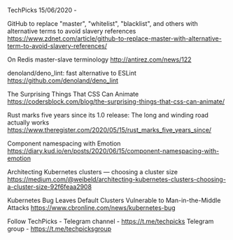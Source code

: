 TechPicks 15/06/2020 -

GitHub to replace "master", "whitelist", "blacklist", and others with alternative terms to avoid slavery references
https://www.zdnet.com/article/github-to-replace-master-with-alternative-term-to-avoid-slavery-references/

On Redis master-slave terminology
http://antirez.com/news/122

denoland/deno_lint: fast alternative to ESLint
https://github.com/denoland/deno_lint

The Surprising Things That CSS Can Animate
https://codersblock.com/blog/the-surprising-things-that-css-can-animate/

Rust marks five years since its 1.0 release: The long and winding road actually works
https://www.theregister.com/2020/05/15/rust_marks_five_years_since/

Component namespacing with Emotion
https://diary.kud.io/en/posts/2020/06/15/component-namespacing-with-emotion

Architecting Kubernetes clusters — choosing a cluster size
https://medium.com/@weibeld/architecting-kubernetes-clusters-choosing-a-cluster-size-92f6feaa2908

Kubernetes Bug Leaves Default Clusters Vulnerable to Man-in-the-Middle Attacks
https://www.cbronline.com/news/kubernetes-bug

Follow TechPicks -
Telegram channel - https://t.me/techpicks
Telegram group - https://t.me/techpicksgroup